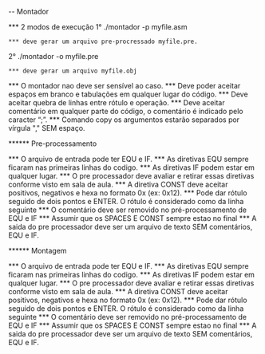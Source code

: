 -- Montador

 *** 2 modos de execução
 1°
    ./montador -p myfile.asm
    
    *** deve gerar um arquivo pre-procressado myfile.pre.
 2° 
    ./montador -o myfile.pre
    
    *** deve gerar um arquivo myfile.obj
    
*** O montador nao deve ser sensível ao caso. 
*** Deve poder aceitar espaços em branco e tabulações em qualquer lugar do código. 
*** Deve aceitar quebra de linhas entre rótulo e operação. 
*** Deve aceitar comentário em qualquer parte do código, o comentário é indicado pelo caracter “;”.
*** Comando copy os argumentos estarão separados por vírgula "," SEM espaço.

****** Pre-processamento

*** O arquivo de entrada pode ter EQU e IF. 
*** As diretivas EQU sempre ficaram nas primeiras linhas do codigo. 
*** As diretivas IF podem estar em qualquer lugar. 
*** O pre processador deve avaliar e retirar essas diretivas conforme visto em sala de aula.
*** A diretiva CONST deve aceitar positivos, negativos e hexa no formato 0x (ex: 0x12).
*** Pode dar rótulo seguido de dois pontos e ENTER. O rótulo é considerado como da linha seguinte
*** O comentário deve ser removido no pré-processamento de EQU e IF
*** Assumir que os SPACES E CONST sempre estao no final
*** A saida do pre processador deve ser um arquivo de texto SEM comentários, EQU e IF. 

****** Montagem

*** O arquivo de entrada pode ter EQU e IF. 
*** As diretivas EQU sempre ficaram nas primeiras linhas do codigo. 
*** As diretivas IF podem estar em qualquer lugar. 
*** O pre processador deve avaliar e retirar essas diretivas conforme visto em sala de aula.
*** A diretiva CONST deve aceitar positivos, negativos e hexa no formato 0x (ex: 0x12).
*** Pode dar rótulo seguido de dois pontos e ENTER. O rótulo é considerado como da linha seguinte
*** O comentário deve ser removido no pré-processamento de EQU e IF
*** Assumir que os SPACES E CONST sempre estao no final
*** A saida do pre processador deve ser um arquivo de texto SEM comentários, EQU e IF. 
